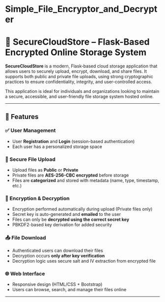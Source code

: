 ﻿# Simple_File_Encryptor_and_Decrypter
# 🔐 SecureCloudStore – Flask-Based Encrypted Online Storage System

**SecureCloudStore** is a modern, Flask-based cloud storage application that allows users to securely upload, encrypt, download, and share files. It supports both public and private file uploads, using strong cryptographic practices to ensure confidentiality, integrity, and user-controlled access. 

This application is ideal for individuals and organizations looking to maintain a secure, accessible, and user-friendly file storage system hosted online.

---

## 🚀 Features

### ✅ User Management
- User **Registration** and **Login** (session-based authentication)
- Each user has a personalized storage space

### 📁 Secure File Upload
- Upload files as **Public** or **Private**
- Private files are **AES-256-CBC encrypted** before storage
- Files are **categorized** and stored with metadata (name, type, timestamp, etc.)

### 🔑 Encryption & Decryption
- Encryption performed automatically during upload (Private files only)
- Secret key is auto-generated and **emailed** to the user
- Files can only be **decrypted using the correct secret key**
- PBKDF2-based key derivation for added security

### 📤 File Download
- Authenticated users can download their files
- Decryption occurs **only after key verification**
- Decryption logic uses secure salt and IV extraction from encrypted file

### 🌐 Web Interface
- Responsive design (HTML/CSS + Bootstrap)
- Users can browse, search, and manage their files online


---


